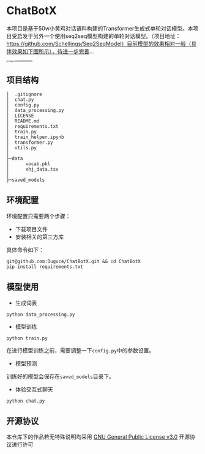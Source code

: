 # ChatBotX

本项目是基于50w小黄鸡对话语料构建的Transformer生成式单轮对话模型。本项目受启发于另外一个使用seq2seq模型构建的单轮对话模型。（项目地址：https://github.com/Schellings/Seq2SeqModel）目前模型的效果相对一般（具体效果如下图所示），待进一步完善...

<img src="D:\Git_Code_Repositories\ChatBotX\images\image-20230606190909976.png" alt="image-20230606190909976" style="zoom: 33%;" />

## 项目结构

```shell
│  .gitignore
│  chat.py
│  config.py
│  data_processing.py
│  LICENSE
│  README.md
│  requirements.txt
│  train.py
│  train_helper.ipynb
│  transformer.py
│  utils.py
│
├─data
│      vocab.pkl
│      xhj_data.tsv
│
├─saved_models
```

## 环境配置

环境配置只需要两个步骤：

- 下载项目文件
- 安装相关的第三方库

具体命令如下：

```
git@github.com:Duguce/ChatBotX.git && cd ChatBotX
pip install requirements.txt
```

## 模型使用

- 生成词表

```
python data_processing.py
```

- 模型训练

```
python train.py
```

在进行模型训练之前，需要调整一下`config.py`中的参数设置。

- 模型预测

训练好的模型会保存在`saved_models`目录下。

- 体验交互式聊天

```
python chat.py
```

## 开源协议

本仓库下的作品若无特殊说明均采用 [GNU General Public License v3.0](https://www.gnu.org/licenses/gpl-3.0.en.html) 开源协议进行许可
